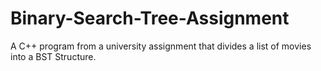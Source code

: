 # Binary-Search-Tree-Assignment
A C++ program from a university assignment that divides a list of movies into a BST Structure.
